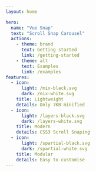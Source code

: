 ```yaml
---
layout: home

hero:
  name: "Vue Snap"
  text: "Scroll Snap Carousel"
  actions:
    - theme: brand
      text: Getting started
      link: /getting-started
    - theme: alt
      text: Examples
      link: /examples
features:
  - icon:
      light: /mix-black.svg
      dark: /mix-white.svg
    title: Lightweight
    details: Only 7KB minified
  - icon:
      light: /layers-black.svg
      dark: /layers-white.svg
    title: Modern
    details: CSS3 Scroll Snaping
  - icon:
      light: /spartial-black.svg
      dark: /spartial-white.svg
    title: Modular
    details: Easy to customise
---
```

